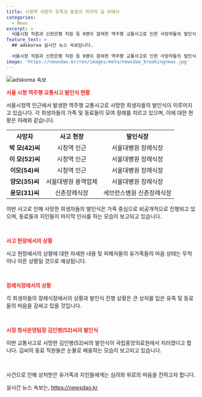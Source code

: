 ```yaml
---
title: 시청역 사망자 유족과 동료의 마지막 길 위에서
categories:
  - News
excerpt: >
  서울시청 직원과 신한은행 직원 등 9명이 참여한 역주행 교통사고로 인한 사망자들의 발인식이 이날 서울대병원 장례식장에서 이어졌습니다. 이에 사고로 사망한 이들의 가족과 동료는 비공개로 진행된 발인식에서 슬픔을 감추지 못했으며, 장례식장 밖에선 수많은 동료들이 모여 장례를 지켜봤습니다. 이번 사고로는 서울시청 직원과 신한은행 직원 뿐만 아니라, 서울 대형병원 용역업체 동료까지 포함되어 있었습니다. 고인들은 대다수가 같은 부서에서 근무하고 있었으며, 그중 박씨는 사고 당일 승진한 것으로 전해졌습니다.
feature_text: >
  ## adskorea 실시간 뉴스 속보입니다.

  서울시청 직원과 신한은행 직원 등 9명이 참여한 역주행 교통사고로 인한 사망자들의 발인식이 이날 서울대병원 장례식장에서 이어졌습니다. 이에 사고로 사망한 이들의 가족과 동료는 비공개로 진행된 발인식에서 슬픔을 감추지 못했으며, 장례식장 밖에선 수많은 동료들이 모여 장례를 지켜봤습니다. 이번 사고로는 서울시청 직원과 신한은행 직원 뿐만 아니라, 서울 대형병원 용역업체 동료까지 포함되어 있었습니다. 고인들은 대다수가 같은 부서에서 근무하고 있었으며, 그중 박씨는 사고 당일 승진한 것으로 전해졌습니다.
image: 'https://newsdao.kr/res/images/meta/newsdao_breakingnews.jpg'
---
```


<p><img src="https://newsdao.kr/res/images/meta/newsdao_breakingnews.jpg" alt="adskorea 속보" /></p>

<p><b><span style="color: #ee2323;">서울 시청 역주행 교통사고 발인식 현황</span></b></p>

<p>서울시청역 인근에서 발생한 역주행 교통사고로 사망한 희생자들의 발인식이 이루어지고 있습니다. 각 희생자들의 가족 및 동료들이 모여 장례를 치르고 있으며, 이에 대한 현황은 아래와 같습니다.</p>

<table>
  <tr>
    <th>사망자</th>
    <th>사고 현장</th>
    <th>발인식장</th>
  </tr>
  <tr>
    <td style="text-align: center; height: 17px;"><b>박 모(42)씨</b></td>
    <td style="text-align: center; height: 17px;">시청역 인근</td>
    <td style="text-align: center; height: 17px;">서울대병원 장례식장</td>
  </tr>
  <tr>
    <td style="text-align: center; height: 17px;"><b>이 모(52)씨</b></td>
    <td style="text-align: center; height: 17px;">시청역 인근</td>
    <td style="text-align: center; height: 17px;">서울대병원 장례식장</td>
  </tr>
  <tr>
    <td style="text-align: center; height: 17px;"><b>이모(54)씨</b></td>
    <td style="text-align: center; height: 17px;">시청역 인근</td>
    <td style="text-align: center; height: 17px;">서울대병원 장례식장</td>
  </tr>
  <tr>
    <td style="text-align: center; height: 17px;"><b>양모(35)씨</b></td>
    <td style="text-align: center; height: 17px;">서울대병원 용역업체</td>
    <td style="text-align: center; height: 17px;">서울대병원 장례식장</td>
  </tr>
  <tr>
    <td style="text-align: center; height: 17px;"><b>윤모(31)씨</b></td>
    <td style="text-align: center; height: 17px;">신촌장례식장</td>
    <td style="text-align: center; height: 17px;">세브란스병원 신촌장례식장</td>
  </tr>
</table>

<p>이번 사고로 인해 사망한 희생자들의 발인식은 가족 중심으로 비공개적으로 진행되고 있으며, 동료들과 지인들이 마지막 인사를 하는 모습이 보고되고 있습니다.</p>

<p data-ke-size="size16">&nbsp;</p>

<p><b><span style="color: #ee2323;">사고 현장에서의 상황</span></b></p>

<p>사고 현장에서의 상황에 대한 자세한 내용 및 피해자들의 유가족들의 마음 상태는 무척이나 아픈 상황일 것으로 예상됩니다. </p>

<p data-ke-size="size16">&nbsp;</p>

<p><b><span style="color: #ee2323;">장례식장에서의 상황</span></b></p>

<p>각 희생자들의 장례식장에서의 상황과 발인식 진행 상황은 큰 상처를 입은 유족 및 동료들의 마음을 감싸고 있을 것입니다. </p>

<p data-ke-size="size16">&nbsp;</p>

<p><b><span style="color: #ee2323;">시정 청사운영팀장 김인병(52)씨의 발인식</span></b></p>

<p>이번 교통사고로 사망한 김인병(52)씨의 발인식이 국립중앙의료원에서 치러졌다고 합니다. 김씨의 동료 직원들은 눈물로 배웅하는 모습이 보고되고 있습니다.</p>

<p data-ke-size="size16">&nbsp;</p>

<p>사건으로 인해 상처받은 유가족과 지인들에게는 심려와 위로의 마음을 전하고자 합니다.</p>
실시간 뉴스 속보는, <a href="https://newsdao.kr" rel="dofollow">https://newsdao.kr</a>



